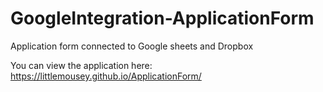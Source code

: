 # GoogleIntegration-ApplicationForm
Application form connected to Google sheets and Dropbox

You can view the application here: https://littlemousey.github.io/ApplicationForm/
